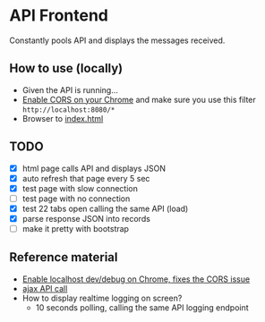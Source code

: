 # API Frontend

Constantly pools API and displays the messages received.

## How to use (locally)

- Given the API is running...
- [Enable CORS on your Chrome](https://chrome.google.com/webstore/detail/allow-control-allow-origi/nlfbmbojpeacfghkpbjhddihlkkiljbi) and make sure you use this filter `http://localhost:8080/*`
- Browser to [index.html](./index.html)

## TODO

- [X] html page calls API and displays JSON
- [X] auto refresh that page every 5 sec
- [X] test page with slow connection
- [ ] test page with no connection
- [X] test 22 tabs open calling the same API (load)
- [X] parse response JSON into records
- [ ] make it pretty with bootstrap

## Reference material

- [Enable localhost dev/debug on Chrome, fixes the CORS issue](http://stackoverflow.com/a/38000615/675577)
- [ajax API call](https://gist.github.com/zuch/3720842)
- How to display realtime logging on screen?
  - 10 seconds polling, calling the same API logging endpoint
